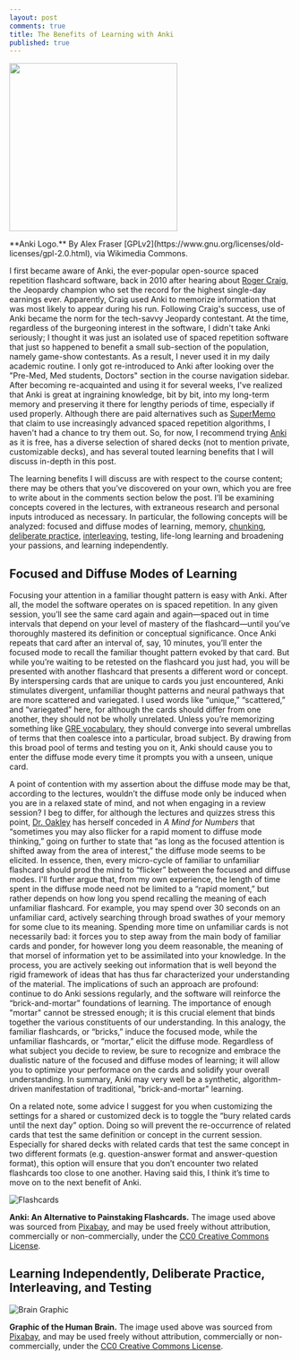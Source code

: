 ```yaml
---
layout: post
comments: true
title: The Benefits of Learning with Anki
published: true
---
```

<p>
<img src="https://upload.wikimedia.org/wikipedia/commons/thumb/3/3d/Anki-icon.svg/1024px-Anki-icon.svg.png" width="300px" height="300px">
</p>
**Anki Logo.** By Alex Fraser [GPLv2](https://www.gnu.org/licenses/old-licenses/gpl-2.0.html), via Wikimedia Commons.

I first became aware of Anki, the ever-popular open-source spaced repetition flashcard software, back in 2010 after hearing about [Roger Craig](https://en.wikipedia.org/wiki/Roger_Craig_(Jeopardy!_contestant)), the Jeopardy champion who set the record for the highest single-day earnings ever. Apparently, Craig used Anki to memorize information that was most likely to appear during his run. Following Craig's success, use of Anki became the norm for the tech-savvy Jeopardy contestant. At the time, regardless of the burgeoning interest in the software, I didn't take Anki seriously; I thought it was just an isolated use of spaced repetition software that just so happened to benefit a small sub-section of the population, namely game-show contestants. As a result, I never used it in my daily academic routine. I only got re-introduced to Anki after looking over the "Pre-Med, Med students, Doctors" section in the course navigation sidebar. After becoming re-acquainted and using it for several weeks, I've realized that Anki is great at ingraining knowledge, bit by bit, into my long-term memory and preserving it there for lengthy periods of time, especially if used properly. Although there are paid alternatives such as [SuperMemo](https://www.supermemo.com/en/frontpage) that claim to use increasingly advanced spaced repetition algorithms, I haven't had a chance to try them out. So, for now, I recommend trying [Anki](https://apps.ankiweb.net/) as it is free, has a diverse selection of shared decks (not to mention private, customizable decks), and has several touted learning benefits that I will discuss in-depth in this post.

The learning benefits I will discuss are with respect to the course content; there may be others that you’ve discovered on your own, which you are free to write about in the comments section below the post. I’ll be examining concepts covered in the lectures, with extraneous research and personal inputs introduced as necessary. In particular, the following concepts will be analyzed: focused and diffuse modes of learning, memory, [chunking](https://en.wikipedia.org/wiki/Chunking_(psychology)), [deliberate practice](https://en.wikipedia.org/wiki/Practice_(learning_method)), [interleaving](https://www.scientificamerican.com/article/the-interleaving-effect-mixing-it-up-boosts-learning/), testing, life-long learning and broadening your passions, and learning independently.

## Focused and Diffuse Modes of Learning

Focusing your attention in a familiar thought pattern is easy with Anki. After all, the model the software operates on is spaced repetition. In any given session, you’ll see the same card again and again—spaced out in time intervals that depend on your level of mastery of the flashcard—until you’ve thoroughly mastered its definition or conceptual significance. Once Anki repeats that card after an interval of, say, 10 minutes, you’ll enter the focused mode to recall the familiar thought pattern evoked by that card. But while you’re waiting to be retested on the flashcard you just had, you will be presented with another flashcard that presents a different word or concept. By interspersing cards that are unique to cards you just encountered, Anki stimulates divergent, unfamiliar thought patterns and neural pathways that are more scattered and variegated. I used words like “unique,” “scattered,” and “variegated” here, for although the cards should differ from one another, they should not be wholly unrelated. Unless you’re memorizing something like [GRE vocabulary](https://ankiweb.net/shared/info/2430987595), they should converge into several umbrellas of terms that then coalesce into a particular, broad subject. By drawing from this broad pool of terms and testing you on it, Anki should cause you to enter the diffuse mode every time it prompts you with a unseen, unique card.

A point of contention with my assertion about the diffuse mode may be that, according to the lectures, wouldn’t the diffuse mode only be induced when you are in a relaxed state of mind, and not when engaging in a review session? I beg to differ, for although the lectures and quizzes stress this point, [Dr. Oakley](https://en.wikipedia.org/wiki/Barbara_Oakley) has herself conceded in _A Mind for Numbers_ that “sometimes you may also flicker for a rapid moment to diffuse mode thinking,” going on further to state that “as long as the focused attention is shifted away from the area of interest,” the diffuse mode seems to be elicited. In essence, then, every micro-cycle of familiar to unfamiliar flashcard should prod the mind to “flicker” between the focused and diffuse modes. I'll further argue that, from my own experience, the length of time spent in the diffuse mode need not be limited to a “rapid moment,” but rather depends on how long you spend recalling the meaning of each unfamiliar flashcard. For example, you may spend over 30 seconds on an unfamiliar card, actively searching through broad swathes of your memory for some clue to its meaning. Spending more time on unfamiliar cards is not necessarily bad: it forces you to step away from the main body of familiar cards and ponder, for however long you deem reasonable, the meaning of that morsel of information yet to be assimilated into your knowledge. In the process, you are actively seeking out information that is well beyond the rigid framework of ideas that has thus far characterized your understanding of the material. The implications of such an approach are profound: continue to do Anki sessions regularly, and the software will reinforce the “brick-and-mortar” foundations of learning. The importance of enough "mortar" cannot be stressed enough; it is this crucial element that binds together the various constituents of our understanding. In this analogy, the familiar flashcards, or “bricks,” induce the focused mode, while the unfamiliar flashcards, or “mortar,” elicit the diffuse mode. Regardless of what subject you decide to review, be sure to recognize and embrace the dualistic nature of the focused and diffuse modes of learning; it will allow you to optimize your performace on the cards and solidify your overall understanding. In summary, Anki may very well be a synthetic, algorithm-driven manifestation of traditional, "brick-and-mortar" learning.

On a related note, some advice I suggest for you when customizing the settings for a shared or customized deck is to toggle the “bury related cards until the next day” option. Doing so will prevent the re-occurrence of related cards that test the same definition or concept in the current session. Especially for shared decks with related cards that test the same concept in two different formats (e.g. question-answer format and answer-question format), this option will ensure that you don’t encounter two related flashcards too close to one another. Having said this, I think it’s time to move on to the next benefit of Anki.

![Flashcards](https://soccerfn1423.github.io/flashcards-1591812_640.jpg)

**Anki: An Alternative to Painstaking Flashcards.** The image used above was sourced from [Pixabay](https://pixabay.com/en/flashcards-cards-paper-1591812/), and may be used freely without attribution, commercially or non-commercially, under the [CC0 Creative Commons License](https://creativecommons.org/share-your-work/public-domain/cc0/).

## Learning Independently, Deliberate Practice, Interleaving, and Testing



![Brain Graphic](https://soccerfn1423.github.io/brain-1787622_640.jpg)

**Graphic of the Human Brain.** The image used above was sourced from [Pixabay](https://pixabay.com/en/brain-human-anatomy-anatomy-human-1787622/), and may be used freely without attribution, commercially or non-commercially, under the [CC0 Creative Commons License](https://creativecommons.org/share-your-work/public-domain/cc0/).
